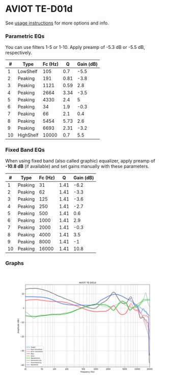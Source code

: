 # AVIOT TE-D01d
See [usage instructions](https://github.com/jaakkopasanen/AutoEq#usage) for more options and info.

### Parametric EQs
You can use filters 1-5 or 1-10. Apply preamp of -5.3 dB or -5.5 dB, respectively.

|   # | Type      |   Fc (Hz) |    Q |   Gain (dB) |
|-----|-----------|-----------|------|-------------|
|   1 | LowShelf  |       105 | 0.7  |        -5.5 |
|   2 | Peaking   |       191 | 0.81 |        -3.8 |
|   3 | Peaking   |      1121 | 0.59 |         2.8 |
|   4 | Peaking   |      2664 | 3.34 |        -3.5 |
|   5 | Peaking   |      4330 | 2.4  |         5   |
|   6 | Peaking   |        34 | 1.9  |        -0.3 |
|   7 | Peaking   |        66 | 2.1  |         0.4 |
|   8 | Peaking   |      5454 | 5.73 |         2.6 |
|   9 | Peaking   |      6693 | 2.31 |        -3.2 |
|  10 | HighShelf |     10000 | 0.7  |         5.5 |

### Fixed Band EQs
When using fixed band (also called graphic) equalizer, apply preamp of **-10.8 dB** (if available) and set gains manually with these parameters.

|   # | Type    |   Fc (Hz) |    Q |   Gain (dB) |
|-----|---------|-----------|------|-------------|
|   1 | Peaking |        31 | 1.41 |        -6.2 |
|   2 | Peaking |        62 | 1.41 |        -3.3 |
|   3 | Peaking |       125 | 1.41 |        -3.6 |
|   4 | Peaking |       250 | 1.41 |        -2.7 |
|   5 | Peaking |       500 | 1.41 |         0.6 |
|   6 | Peaking |      1000 | 1.41 |         2.9 |
|   7 | Peaking |      2000 | 1.41 |        -0.3 |
|   8 | Peaking |      4000 | 1.41 |         3.5 |
|   9 | Peaking |      8000 | 1.41 |        -1   |
|  10 | Peaking |     16000 | 1.41 |        10.8 |

### Graphs
![](./AVIOT%20TE-D01d.png)

